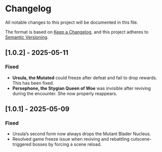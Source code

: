 # Changelog

All notable changes to this project will be documented in this file.

The format is based on [Keep a Changelog](https://keepachangelog.com/en/1.1.0/),
and this project adheres to [Semantic Versioning](https://semver.org/spec/v2.0.0.html).

## [1.0.2] - 2025-05-11

### Fixed

- **Ursula, the Mutated** could freeze after defeat and fail to drop rewards. This has been fixed.
- **Persephone, the Stygian Queen of Woe** was invisible after reviving during the encounter. She now properly reappears.


## [1.0.1] - 2025-05-09

### Fixed

- Ursula’s second form now always drops the Mutant Blader Nucleus.
- Resolved game freeze issue when reviving and rebattling cutscene-triggered bosses by forcing a scene reload.
